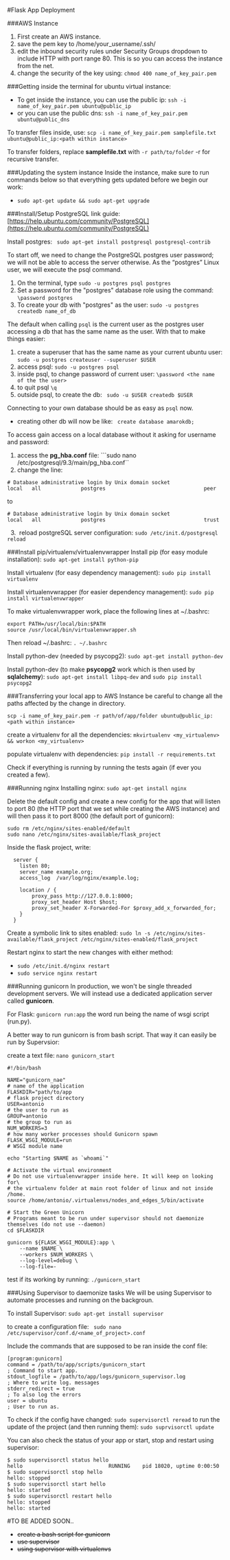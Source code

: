 #Flask App Deployment

###AWS Instance
1. First create an AWS instance.
2. save the pem key to /home/your_username/.ssh/
3. edit the inbound security rules under Security Groups dropdown to include HTTP with port range 80. This is so you can access the instance from the net.
4. change the security of the key using: ```chmod 400 name_of_key_pair.pem```

###Getting inside the terminal
for ubuntu virtual instance:
* To get inside the instance, you can use the public ip: ```ssh -i name_of_key_pair.pem ubuntu@public_ip```
* or you can use the public dns: ```ssh -i name_of_key_pair.pem ubuntu@public_dns```

To transfer files inside, use: ```scp -i name_of_key_pair.pem samplefile.txt ubuntu@public_ip:<path within instance>```

To transfer folders, replace **samplefile.txt** with ```-r path/to/folder``` -r for recursive transfer.

###Updating the system instance
Inside the instance, make sure to run commands below so that everything gets updated before we begin our work:
* ```sudo apt-get update && sudo apt-get upgrade```

###Install/Setup PostgreSQL
link guide: [https://help.ubuntu.com/community/PostgreSQL](https://help.ubuntu.com/community/PostgreSQL)

Install postgres: ``` sudo apt-get install postgresql postgresql-contrib```

To start off, we need to change the PostgreSQL postgres user password; we will not be able to access the server otherwise. As the “postgres” Linux user, we will execute the psql command.

1. On the terminal, type ```sudo -u postgres psql postgres```
2. Set a password for the "postgres" database role using the command: ```\password postgres```
3. To create your db with "postgres" as the user: ```sudo -u postgres createdb name_of_db```

The default when calling ```psql``` is the current user as the postgres user accessing a db that has the same name as the user. With that to make things easier:

1. create a superuser that has the same name as your current ubuntu user: ```sudo -u postgres createuser --superuser $USER```
2. access psql: ```sudo -u postgres psql```
3. inside psql, to change password of current user: ```\password <the name of the the user>```
4. to quit psql ```\q```
5. outside psql, to create the db: ``` sudo -u $USER createdb $USER```

Connecting to your own database should be as easy as ```psql``` now.
* creating other db will now be like: ``` create database amarokdb;```

To access gain access on a local database without it asking for username and password:

1. access the **pg_hba.conf** file:  ```sudo nano /etc/postgresql/9.3/main/pg_hba.conf``
2. change the line:
```
# Database administrative login by Unix domain socket
local   all             postgres                                peer
```
to
```
# Database administrative login by Unix domain socket
local   all             postgres                                trust
```
&nbsp;&nbsp;3. &nbsp;reload postgreSQL server configuration: ```sudo /etc/init.d/postgresql reload```

###Install pip/virtualenv/virtualenvwrapper
Install pip (for easy module installation): ```sudo apt-get install python-pip```

Install virtualenv (for easy dependency management): ```sudo pip install virtualenv```

Install virtualenvwrapper (for easier dependency management): ```sudo pip install virtualenvwrapper```

To make virtualenvwrapper work, place the following lines at ~/.bashrc:
```
export PATH=/usr/local/bin:$PATH
source /usr/local/bin/virtualenvwrapper.sh
```
Then reload ~/.bashrc: ```. ~/.bashrc```

Install python-dev (needed by psycopg2): ```sudo apt-get install python-dev```

Install python-dev (to make **psycopg2** work which is then used by **sqlalchemy**): ```sudo apt-get install libpq-dev``` and ```sudo pip install psycopg2``` 

###Transferring your local app to AWS Instance
be careful to change all the paths affected by the change in directory.

```scp -i name_of_key_pair.pem -r path/of/app/folder ubuntu@public_ip:<path within instance>```

create a virtualenv for all the dependencies: ```mkvirtualenv <my_virtualenv> && workon <my_virtualenv>```

populate virtualenv with dependencies: ```pip install -r requirements.txt```

Check if everything is running by running the tests again (if ever you created a few).

###Running nginx
Installing nginx: ```sudo apt-get install nginx```

Delete the default config and create a new config for the app that will listen to port 80 (the HTTP port that we set while creating the AWS instance) and will then pass it to port 8000 (the default port of gunicorn):
```
sudo rm /etc/nginx/sites-enabled/default
sudo nano /etc/nginx/sites-available/flask_project
```
Inside the flask project, write:
```
  server {
    listen 80;
    server_name example.org;
    access_log  /var/log/nginx/example.log;

    location / {
        proxy_pass http://127.0.0.1:8000;
        proxy_set_header Host $host;
        proxy_set_header X-Forwarded-For $proxy_add_x_forwarded_for;
    }
  }
```
Create a symbolic link to sites enabled: ```sudo ln -s /etc/nginx/sites-available/flask_project /etc/nginx/sites-enabled/flask_project```

Restart nginx to start the new changes with either method:
* ```sudo /etc/init.d/nginx restart```
* ```sudo service nginx restart```

###Running gunicorn
In production, we won't be single threaded development servers. We will instead use a dedicated application server called **gunicorn**.

For Flask: ```gunicorn run:app``` the word run being the name of wsgi script (run.py).

A better way to run gunicorn is from bash script. That way it can easily be run by Supervsior:


create a text file: ```nano gunicorn_start```
```
#!/bin/bash

NAME="gunicorn_nae"                                                                     # name of the application
FLASKDIR="path/to/app                                                                   # flask project directory
USER=antonio                                                                            # the user to run as
GROUP=antonio                                                                           # the group to run as
NUM_WORKERS=3                                                                           # how many worker processes should Gunicorn spawn
FLASK_WSGI_MODULE=run                                                                   # WSGI module name

echo "Starting $NAME as `whoami`"

# Activate the virtual environment
# Do not use virtualenvwrapper inside here. It will keep on looking for\
# the virtualenv folder at main root folder of linux and not inside /home.
source /home/antonio/.virtualenvs/nodes_and_edges_5/bin/activate

# Start the Green Unicorn
# Programs meant to be run under supervisor should not daemonize themselves (do not use --daemon)
cd $FLASKDIR

gunicorn ${FLASK_WSGI_MODULE}:app \
    --name $NAME \
    --workers $NUM_WORKERS \
    --log-level=debug \
    --log-file=-
```
test if its working by running: ```./gunicorn_start```

###Using Supervisor to daemonize tasks
We will be using Supervisor to automate processes and running on the backgroun.

To install Supervisor: ```sudo apt-get install supervisor```

to create a configuration file: ``` sudo nano /etc/supervisor/conf.d/<name_of_project>.conf```

Include the commands that are supposed to be ran inside the conf file:
```
[program:gunicorn]
command = /path/to/app/scripts/gunicorn_start                                         ; Command to start app.
stdout_logfile = /path/to/app/logs/gunicorn_supervisor.log                            ; Where to write log. messages
stderr_redirect = true                                                                ; To also log the errors
user = ubuntu                                                                         ; User to run as.
```

To check if the config have changed: ```sudo supervisorctl reread```
to run the update of the project (and then running them): ```sudo suprvisorctl update```

You can also check the status of your app or start, stop and restart using supervisor:
```
$ sudo supervisorctl status hello                       
hello                            RUNNING    pid 18020, uptime 0:00:50
$ sudo supervisorctl stop hello  
hello: stopped
$ sudo supervisorctl start hello                        
hello: started
$ sudo supervisorctl restart hello 
hello: stopped
hello: started
```

#TO BE ADDED SOON..
* ~~create a bash script for gunicorn~~
* ~~use supervisor~~
* ~~using supervisor with virtualenvs~~
